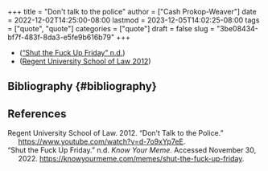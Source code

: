 +++
title = "Don't talk to the police"
author = ["Cash Prokop-Weaver"]
date = 2022-12-02T14:25:00-08:00
lastmod = 2023-12-05T14:02:25-08:00
tags = ["quote", "quote"]
categories = ["quote"]
draft = false
slug = "3be08434-bf7f-483f-8da3-e5fe9b616b79"
+++

-   (<a href="#citeproc_bib_item_2">“Shut the Fuck Up Friday” n.d.</a>)
-   (<a href="#citeproc_bib_item_1">Regent University School of Law 2012</a>)


## Bibliography {#bibliography}

## References

<style>.csl-entry{text-indent: -1.5em; margin-left: 1.5em;}</style><div class="csl-bib-body">
  <div class="csl-entry"><a id="citeproc_bib_item_1"></a>Regent University School of Law. 2012. “Don’t Talk to the Police.” <a href="https://www.youtube.com/watch?v=d-7o9xYp7eE">https://www.youtube.com/watch?v=d-7o9xYp7eE</a>.</div>
  <div class="csl-entry"><a id="citeproc_bib_item_2"></a>“Shut the Fuck Up Friday.” n.d. <i>Know Your Meme</i>. Accessed November 30, 2022. <a href="https://knowyourmeme.com/memes/shut-the-fuck-up-friday">https://knowyourmeme.com/memes/shut-the-fuck-up-friday</a>.</div>
</div>
